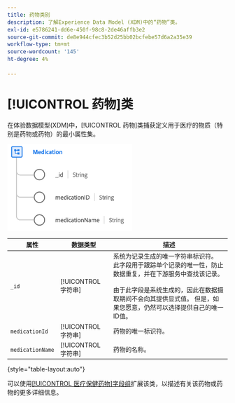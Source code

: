 ```yaml
---
title: 药物类别
description: 了解Experience Data Model (XDM)中的“药物”类。
exl-id: e5786241-dd6e-450f-98c8-2de46affb3e2
source-git-commit: de8e944cfec3b52d25bb02bcfebe57d6a2a35e39
workflow-type: tm+mt
source-wordcount: '145'
ht-degree: 4%

---
```


# [!UICONTROL 药物]类

在体验数据模型(XDM)中，[!UICONTROL 药物]类捕获定义用于医疗的物质（特别是药物或药物）的最小属性集。

![类结构](../images/classes/medication.png)

| 属性 | 数据类型 | 描述 |
| --- | --- | --- |
| `_id` | [!UICONTROL 字符串] | 系统为记录生成的唯一字符串标识符。 此字段用于跟踪单个记录的唯一性，防止数据重复，并在下游服务中查找该记录。<br><br>由于此字段是系统生成的，因此在数据摄取期间不会向其提供显式值。 但是，如果您愿意，仍然可以选择提供自己的唯一ID值。 |
| `medicationId` | [!UICONTROL 字符串] | 药物的唯一标识符。 |
| `medicationName` | [!UICONTROL 字符串] | 药物的名称。 |

{style="table-layout:auto"}

可以使用[[!UICONTROL 医疗保健药物]字段组](../field-groups/medication/healthcare-medication.md)扩展该类，以描述有关该药物或药物的更多详细信息。
